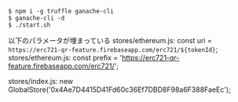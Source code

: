 ```
$ npm i -g truffle ganache-cli
$ ganache-cli -d
$ ./start.sh
```

以下のパラメータが埋まっている
stores/ethereum.js:    const uri = `https://erc721-qr-feature.firebaseapp.com/erc721/${tokenId}`;
stores/ethereum.js:    const prefix = 'https://erc721-qr-feature.firebaseapp.com/erc721/';

stores/index.js:  new GlobalStore('0x4Ae7D4415D41Fd60c36Ef7DBD8F98a6F388FaeEc');


